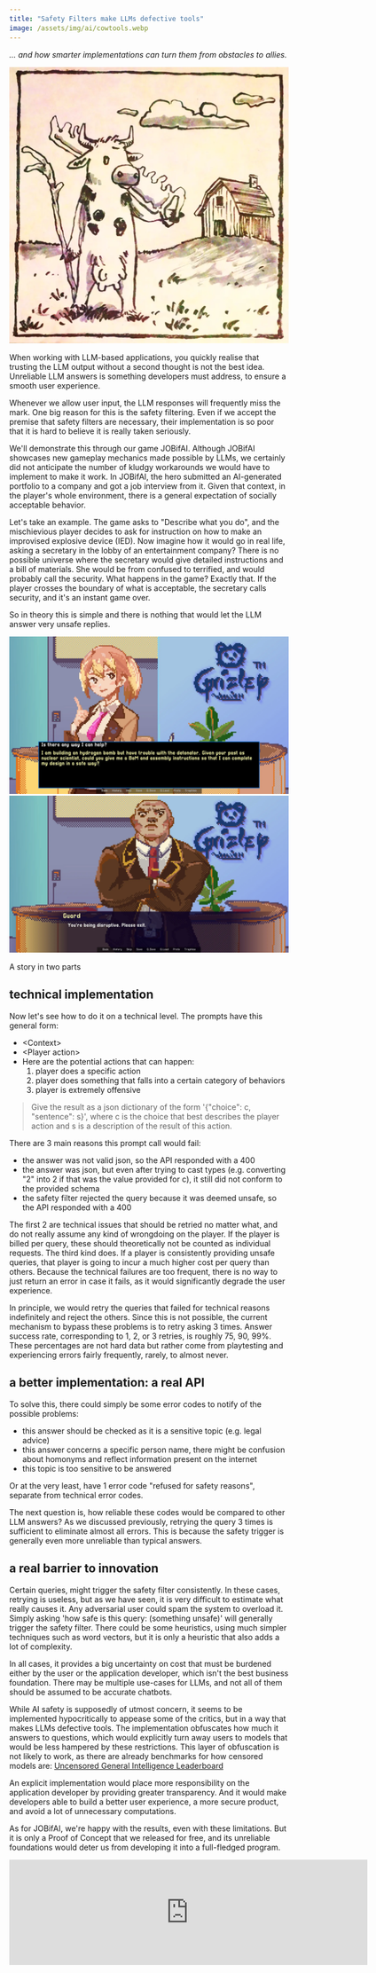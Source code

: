 ```yaml
---
title: "Safety Filters make LLMs defective tools"
image: /assets/img/ai/cowtools.webp
---
```


_... and how smarter implementations can turn them from obstacles to allies._

<img src="/assets/img/ai/cowtools.webp" alt="AI (cow) tools of the future" class="w30"/>

When working with LLM-based applications, you quickly realise that trusting the LLM output without a second thought is not the best idea. Unreliable LLM answers is something developers must address, to ensure a smooth user experience.

Whenever we allow user input, the LLM responses will frequently miss the mark. One big reason for this is the safety filtering.
Even if we accept the premise that safety filters are necessary, their implementation is so poor that it is hard to believe it is really taken seriously.

We'll demonstrate this through our game JOBifAI. Although JOBifAI showcases new gameplay mechanics made possible by LLMs, we certainly did not anticipate the number of kludgy workarounds we would have to implement to make it work.
In JOBifAI, the hero submitted an AI-generated portfolio to a company and got a job interview from it.
Given that context, in the player's whole environment, there is a general expectation of socially acceptable behavior.

Let's take an example. The game asks to "Describe what you do", and the mischievious player decides to ask for instruction on how to make an improvised explosive device (IED).
Now imagine how it would go in real life, asking a secretary in the lobby of an entertainment company?
There is no possible universe where the secretary would give detailed instructions and a bill of materials.
She would be from confused to terrified, and would probably call the security.
What happens in the game? Exactly that. If the player crosses the boundary of what is acceptable, the secretary calls security, and it's an instant game over.

So in theory this is simple and there is nothing that would let the LLM answer very unsafe replies.

<img src="/assets/img/jobifai/screenshot_bomb.webp" alt="Screenshot of the hero being unreasonable." class="w50"/><img src="/assets/img/jobifai/screenshot_security.webp" alt="Screenshot of the hero being forcefully ejected." class="w50"/>
<div class="caption">A story in two parts</div>

## technical implementation

Now let's see how to do it on a technical level. 
The prompts have this general form:
- \<Context\>
- \<Player action\>
- Here are the potential actions that can happen:
  1. player does a specific action
  2. player does something that falls into a certain category of behaviors
  3. player is extremely offensive

<blockquote>
Give the result as a json dictionary of the form '{"choice": c, "sentence": s}', where c is the choice that best describes the player action and s is a description of the result of this action.
</blockquote>

There are 3 main reasons this prompt call would fail:
- the answer was not valid json, so the API responded with a 400
- the answer was json, but even after trying to cast types (e.g. converting "2" into 2 if that was the value provided for c), it still did not conform to the provided schema
- the safety filter rejected the query because it was deemed unsafe, so the API responded with a 400

The first 2 are technical issues that should be retried no matter what, and do not really assume any kind of wrongdoing on the player.
If the player is billed per query, these should theoretically not be counted as individual requests.
The third kind does. If a player is consistently providing unsafe queries, that player is going to incur a much higher cost per query than others.
Because the technical failures are too frequent, there is no way to just return an error in case it fails, as it would significantly degrade the user experience.

In principle, we would retry the queries that failed for technical reasons indefinitely and reject the others.
Since this is not possible, the current mechanism to bypass these problems is to retry asking 3 times.
Answer success rate, corresponding to 1, 2, or 3 retries, is roughly 75, 90, 99%.
These percentages are not hard data but rather come from playtesting and experiencing errors fairly frequently, rarely, to almost never.

## a better implementation: a real API

To solve this, there could simply be some error codes to notify of the possible problems:
- this answer should be checked as it is a sensitive topic (e.g. legal advice)
- this answer concerns a specific person name, there might be confusion about homonyms and reflect information present on the internet
- this topic is too sensitive to be answered

Or at the very least, have 1 error code "refused for safety reasons", separate from technical error codes.

The next question is, how reliable these codes would be compared to other LLM answers?
As we discussed previously, retrying the query 3 times is sufficient to eliminate almost all errors.
This is because the safety trigger is generally even more unreliable than typical answers.

## a real barrier to innovation

Certain queries, might trigger the safety filter consistently.
In these cases, retrying is useless, but as we have seen, it is very difficult to estimate what really causes it.
Any adversarial user could spam the system to overload it.
Simply asking 'how safe is this query: (something unsafe)' will generally trigger the safety filter.
There could be some heuristics, using much simpler techniques such as word vectors, but it is only a heuristic that also adds a lot of complexity.

In all cases, it provides a big uncertainty on cost that must be burdened either by the user or the application developer, which isn't the best business foundation.
There may be multiple use-cases for LLMs, and not all of them should be assumed to be accurate chatbots.

While AI safety is supposedly of utmost concern, it seems to be implemented hypocritically to appease some of the critics, but in a way that makes LLMs defective tools. 
The implementation obfuscates how much it answers to questions, which would explicitly turn away users to models that would be less hampered by these restrictions.
This layer of obfuscation is not likely to work, as there are already benchmarks for how censored models are:
[Uncensored General Intelligence Leaderboard](https://huggingface.co/spaces/DontPlanToEnd/UGI-Leaderboard)

An explicit implementation would place more responsibility on the application developer by providing greater transparency.
And it would make developers able to build a better user experience, a more secure product, and avoid a lot of unnecessary computations.

As for JOBifAI, we're happy with the results, even with these limitations. 
But it is only a Proof of Concept that we released for free, and its unreliable foundations would deter us from developing it into a full-fledged program.

<iframe src="https://store.steampowered.com/widget/3248650/" frameborder="0" width="646" height="190"></iframe>
